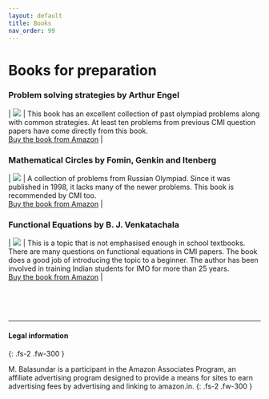 ```yaml
---
layout: default
title: Books
nav_order: 99
---
```


# Books for preparation



### Problem solving strategies by Arthur Engel

| <a target="_blank"  href="https://www.amazon.in/gp/product/1493970755/ref=as_li_tl?ie=UTF8&camp=3638&creative=24630&creativeASIN=1493970755&linkCode=as2&tag=cmientrance-21&linkId=c6f6343e6abd52d22310f8b040a2a136"><img border="0" src="//ws-in.amazon-adsystem.com/widgets/q?_encoding=UTF8&MarketPlace=IN&ASIN=1493970755&ServiceVersion=20070822&ID=AsinImage&WS=1&Format=_SL250_&tag=cmientrance-21"></a><img src="//ir-in.amazon-adsystem.com/e/ir?t=cmientrance-21&l=am2&o=31&a=1493970755" width="1" height="1" border="0" alt="" rel="nofollow" style="border:none !important; margin:0px !important;" /> | This book has an excellent collection of past olympiad problems along with common strategies.  At least ten problems from previous CMI question papers have come directly from this book.<br>  <a href="https://amzn.to/30EkFAk" rel="nofollow">Buy the book from Amazon</a> |

### Mathematical Circles by Fomin, Genkin and Itenberg

| <a target="_blank"  href="https://www.amazon.in/gp/product/8173711151/ref=as_li_tl?ie=UTF8&camp=3638&creative=24630&creativeASIN=8173711151&linkCode=as2&tag=cmientrance-21&linkId=52713571561a9bb0f26abae941f3bcda"><img border="0" src="//ws-in.amazon-adsystem.com/widgets/q?_encoding=UTF8&MarketPlace=IN&ASIN=8173711151&ServiceVersion=20070822&ID=AsinImage&WS=1&Format=_SL250_&tag=cmientrance-21" ></a><img src="//ir-in.amazon-adsystem.com/e/ir?t=cmientrance-21&l=am2&o=31&a=8173711151" width="1" border="0" alt="" rel="nofollow" style="border:none !important; margin:0px !important;" /> | A collection of problems from Russian Olympiad. Since it was published in 1998, it lacks many of the newer problems. This book is recommended by CMI too. <br> <a href="https://amzn.to/2F7beRv" rel="nofollow">Buy the book from Amazon</a> |

### Functional Equations by B. J. Venkatachala

| <a target="_blank"  href="https://www.amazon.in/gp/product/8172867816/ref=as_li_tl?ie=UTF8&camp=3638&creative=24630&creativeASIN=8172867816&linkCode=as2&tag=cmientrance-21&linkId=3338f362869b178dd81d2e9799f9fcf2"><img border="0" src="//ws-in.amazon-adsystem.com/widgets/q?_encoding=UTF8&MarketPlace=IN&ASIN=8172867816&ServiceVersion=20070822&ID=AsinImage&WS=1&Format=_SL250_&tag=cmientrance-21" ></a><img src="//ir-in.amazon-adsystem.com/e/ir?t=cmientrance-21&l=am2&o=31&a=8172867816" width="1" height="1" border="0" alt="" rel="nofollow" style="border:none !important; margin:0px !important;" /> | This is a topic that is not emphasised enough in school textbooks. There are many questions on functional equations in CMI papers. The book does a good job of introducing the topic to a beginner. The author has been involved in training Indian students for IMO for more than 25 years.<br> <a href="https://amzn.to/2XS7h9L" rel="nofollow">Buy the book from Amazon</a> |



<br><br><br>

---


#### Legal information
{: .fs-2 .fw-300 }

M. Balasundar is a participant in the Amazon Associates Program, an affiliate advertising program designed to provide a means for sites to earn advertising fees by advertising and linking to amazon.in.
{: .fs-2 .fw-300 }
